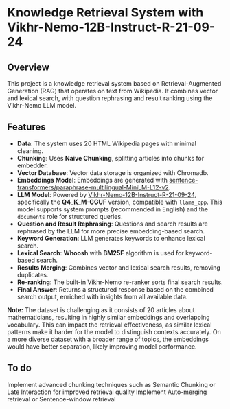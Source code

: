 # Knowledge Retrieval System with Vikhr-Nemo-12B-Instruct-R-21-09-24

## Overview
This project is a knowledge retrieval system based on Retrieval-Augmented Generation (RAG) that operates on text from Wikipedia. It combines vector and lexical search, with question rephrasing and result ranking using the Vikhr-Nemo LLM model.

## Features
- **Data**: The system uses 20 HTML Wikipedia pages with minimal cleaning.
- **Chunking**: Uses **Naive Chunking**, splitting articles into chunks for embedder.
- **Vector Database**: Vector data storage is organized with Chromadb.
- **Embeddings Model**: Embeddings are generated with [sentence-transformers/paraphrase-multilingual-MiniLM-L12-v2](https://huggingface.co/sentence-transformers/paraphrase-multilingual-MiniLM-L12-v2).
- **LLM Model**: Powered by [Vikhr-Nemo-12B-Instruct-R-21-09-24](https://huggingface.co/Vikhrmodels/Vikhr-Nemo-12B-Instruct-R-21-09-24), specifically the **Q4_K_M-GGUF** version, compatible with `llama_cpp`. This model supports system prompts (recommended in English) and the `documents` role for structured queries.
- **Question and Result Rephrasing**: Questions and search results are rephrased by the LLM for more precise embedding-based search.
- **Keyword Generation**: LLM generates keywords to enhance lexical search.
- **Lexical Search**: **Whoosh** with **BM25F** algorithm is used for keyword-based search.
- **Results Merging**: Combines vector and lexical search results, removing duplicates.
- **Re-ranking**: The built-in Vikhr-Nemo re-ranker sorts final search results.
- **Final Answer**: Returns a structured response based on the combined search output, enriched with insights from all available data.

**Note:** The dataset is challenging as it consists of 20 articles about mathematicians, resulting in highly similar embeddings and overlapping vocabulary. This can impact the retrieval effectiveness, as similar lexical patterns make it harder for the model to distinguish contexts accurately. On a more diverse dataset with a broader range of topics, the embeddings would have better separation, likely improving model performance.

## To do
Implement advanced chunking techniques such as Semantic Chunking or Late Interaction for improved retrieval quality
Implement Auto-merging retrieval or Sentence-window retrieval
